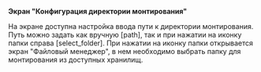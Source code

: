 **Экран "Конфигурация директории монтирования"**

На экране доступна настройка ввода пути к директории монтирования.
Путь можно задать как вручную [path], так и при нажатии на иконку папки справа [select_folder]. При нажатии на иконку папки открывается экран "Файловый менеджер", в нем необходимо выбрать папку для монтирования из доступных хранилищ.